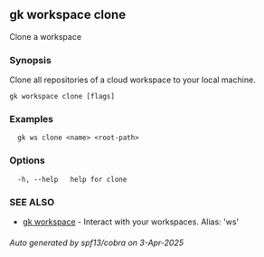 ## gk workspace clone

Clone a workspace

### Synopsis


Clone all repositories of a cloud workspace to your local machine.


```
gk workspace clone [flags]
```

### Examples

```
  gk ws clone <name> <root-path>
```

### Options

```
  -h, --help   help for clone
```

### SEE ALSO

* [gk workspace](gk_workspace.md)	 - Interact with your workspaces. Alias: 'ws'

###### Auto generated by spf13/cobra on 3-Apr-2025
